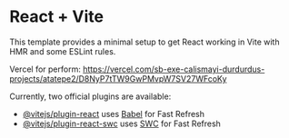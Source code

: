 # React + Vite

This template provides a minimal setup to get React working in Vite with HMR and some ESLint rules.

Vercel for perform: https://vercel.com/sb-exe-calismayi-durdurdus-projects/atatepe2/D8NyP7tTW9GwPMvpW7SV27WFcoKy

Currently, two official plugins are available:

- [@vitejs/plugin-react](https://github.com/vitejs/vite-plugin-react/blob/main/packages/plugin-react/README.md) uses [Babel](https://babeljs.io/) for Fast Refresh
- [@vitejs/plugin-react-swc](https://github.com/vitejs/vite-plugin-react-swc) uses [SWC](https://swc.rs/) for Fast Refresh
